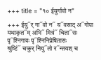 +++
title = "१० ईयुर्गावो न"

+++
ईयु᳓र् गा᳓वो न᳓ य᳓वसाद् अ᳓गोपा  
यथाकृत᳓म् अभि᳓ मित्रं᳓ चिता᳓सः  
पृ᳓श्निगावः पृ᳓श्निनिप्रेषितासः  
श्रुष्टिं᳓ चक्रुर् नियु᳓तो र᳓न्तयश् च